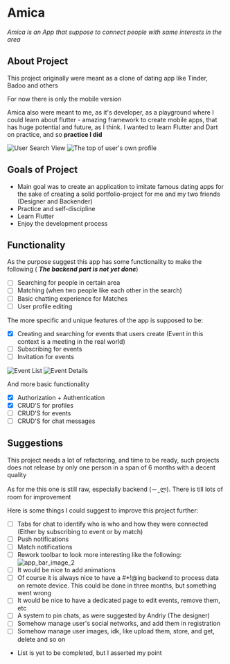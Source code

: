 # Amica

_Amica is an App that suppose to connect people with same interests in the area_

## About Project

This project originally were meant as a clone of dating app like Tinder, Badoo and others

For now there is only the mobile version

Amica also were meant to me, as it's developer, as a playground where I could learn about flutter -
amazing framework to create mobile apps, that has huge potential and future, as I think. I wanted to
learn Flutter and Dart on practice, and so **practice I did**

![User Search View](assets/user-search-view.jpg) ![The top of user's own profile](assets/own-user-profile-detailed-view-top.jpg)

## Goals of Project

- Main goal was to create an application to imitate famous dating apps for the sake of creating a
  solid portfolio-project for me and my two friends (Designer and Backender)
- Practice and self-discipline
- Learn Flutter
- Enjoy the development process

## Functionality

As the purpose suggest this app has some functionality to make the following (
***The backend part is not yet done***)

- [ ] Searching for people in certain area
- [ ] Matching (when two people like each other in the search)
- [ ] Basic chatting experience for Matches
- [ ] User profile editing

The more specific and unique features of the app is supposed to be:

- [x] Creating and searching for events that users create (Event in this context is a meeting in the
  real world)
- [ ] Subscribing for events
- [ ] Invitation for events

![Event List](assets/event-list-view.jpg) ![Event Details](assets/event-details-view.jpg)

And more basic functionality

- [x] Authorization + Authentication
- [x] CRUD'S for profiles
- [ ] CRUD'S for events
- [ ] CRUD'S for chat messages

## Suggestions

This project needs a lot of refactoring, and time to be ready, such projects does not release
by only one person in a span of 6 months with a decent quality

As for me this one is still raw, especially backend (－‸ლ). There is till lots of room for
improvement

Here is some things I could suggest to improve this project further:

- [ ] Tabs for chat to identify who is who and how they were connected (Either by subscribing to
  event or by match)
- [ ] Push notifications
- [ ] Match notifications
- [ ] Rework toolbar to look more interesting like the following: ![app_bar_image_2](https://media.geeksforgeeks.org/wp-content/uploads/20201029125034/HowtoAddaFloatingActionButtontoBottomNavigationBarinAndroid.png)
- [ ] It would be nice to add animations
- [ ] Of course it is always nice to have a #*!@ing backend to process data on remote device. This could be done in three months, but something went wrong 
- [ ] It would be nice to have a dedicated page to edit events, remove them, etc
- [ ] A system to pin chats, as were suggested by Andriy (The designer)
- [ ] Somehow manage user's social networks, and add them in registration
- [ ] Somehow manage user images, idk, like upload them, store, and get, delete and so on
- List is yet to be completed, but I asserted my point